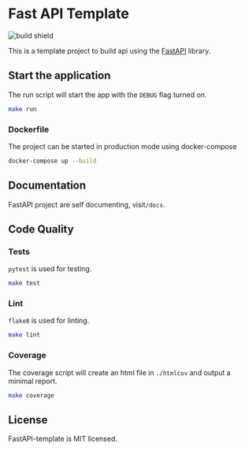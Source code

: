 # Fast API Template

![build shield](https://img.shields.io/github/workflow/status/afrigon/fastapi-template/Tests/master)

This is a template project to build api using the [FastAPI](https://github.com/tiangolo/fastapi) library.

## Start the application

The run script will start the app with the `DEBUG` flag turned on.

```sh
make run
```

### Dockerfile

The project can be started in production mode using docker-compose

```sh
docker-compose up --build
```

## Documentation

FastAPI project are self documenting, visit`/docs`.

## Code Quality

### Tests

`pytest` is used for testing.

```sh
make test
```

### Lint

`flake8` is used for linting.

```sh
make lint
```

### Coverage

The coverage script will create an html file in `./htmlcov` and output a minimal report.

```sh
make coverage
```

## License

FastAPI-template is MIT licensed.

